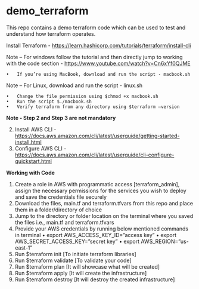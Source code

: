 # demo_terraform
This repo contains a demo terraform code which can be used to test and understand how terraform operates.


Install Terraform - https://learn.hashicorp.com/tutorials/terraform/install-cli

Note – For windows follow the tutorial and then directly jump to working with the code section - https://www.youtube.com/watch?v=Cn6xYf0QJME

    •	If you’re using MacBook, download and run the script - macbook.sh

Note – For Linux, download and run the script - linux.sh

    •	Change the file permission using $chmod +x macbook.sh
    •	Run the script $./macbook.sh
    •	Verify terraform from any directory using $terraform –version

**Note - Step 2 and Step 3 are not mandatory**

2.	Install AWS CLI - https://docs.aws.amazon.com/cli/latest/userguide/getting-started-install.html
3.	Configure AWS CLI - https://docs.aws.amazon.com/cli/latest/userguide/cli-configure-quickstart.html

**Working with Code**

1.	Create a role in AWS with programmatic access [terraform_admin], assign the necessary permissions for the services you wish to deploy and save the credentials file securely 
2.	Download the files, main.tf and terraform.tfvars from this repo and place them in a folder/directory of choice
3.	Jump to the directory or folder location on the terminal where you saved the files i.e., main.tf and terraform.tfvars
4.	Provide your AWS credentials by running below mentioned commands in terminal
    •	export AWS_ACCESS_KEY_ID=”access key”
    •	export AWS_SECRET_ACCESS_KEY=”secret key”
    •	export AWS_REGION=”us-east-1”
5.	Run $terraform init [To initiate terraform libraries]
6.	Run $terraform validate [To validate your code]
7.	Run $terraform plan [It will showcase what will be created]
8.	Run $terraform apply [It will create the infrastructure]
9.	Run $terraform destroy [It will destroy the created infrastructure]
